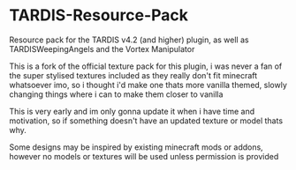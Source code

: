 # TARDIS-Resource-Pack

Resource pack for the TARDIS v4.2 (and higher) plugin, as well as TARDISWeepingAngels and the Vortex Manipulator

This is a fork of the official texture pack for this plugin, i was never a fan of the super stylised textures included as they really don't fit minecraft whatsoever imo, so i thought i'd make one thats more vanilla themed, slowly changing things where i can to make them closer to vanilla

This is very early and im only gonna update it when i have time and motivation, so if something doesn't have an updated texture or model thats why.

Some designs may be inspired by existing minecraft mods or addons, however no models or textures will be used unless permission is provided
